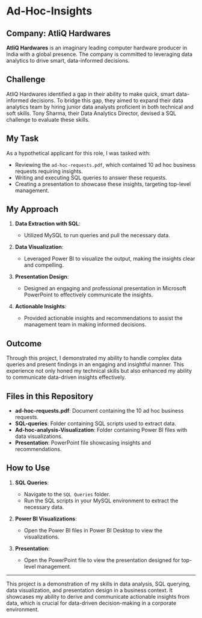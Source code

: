 # Ad-Hoc-Insights

## Company: AtliQ Hardwares

**AtliQ Hardwares** is an imaginary leading computer hardware producer in India with a global presence. The company is committed to leveraging data analytics to drive smart, data-informed decisions.

## Challenge

AtliQ Hardwares identified a gap in their ability to make quick, smart data-informed decisions. To bridge this gap, they aimed to expand their data analytics team by hiring junior data analysts proficient in both technical and soft skills. Tony Sharma, their Data Analytics Director, devised a SQL challenge to evaluate these skills.

## My Task

As a hypothetical applicant for this role, I was tasked with:

- Reviewing the `ad-hoc-requests.pdf`, which contained 10 ad hoc business requests requiring insights.
- Writing and executing SQL queries to answer these requests.
- Creating a presentation to showcase these insights, targeting top-level management.

## My Approach

1. **Data Extraction with SQL**:
   - Utilized MySQL to run queries and pull the necessary data.
   
2. **Data Visualization**:
   - Leveraged Power BI to visualize the output, making the insights clear and compelling.
   
3. **Presentation Design**:
   - Designed an engaging and professional presentation in Microsoft PowerPoint to effectively communicate the insights.
   
4. **Actionable Insights**:
   - Provided actionable insights and recommendations to assist the management team in making informed decisions.

## Outcome

Through this project, I demonstrated my ability to handle complex data queries and present findings in an engaging and insightful manner. This experience not only honed my technical skills but also enhanced my ability to communicate data-driven insights effectively.

## Files in this Repository

- **ad-hoc-requests.pdf**: Document containing the 10 ad hoc business requests.
- **SQL-queries**: Folder containing SQL scripts used to extract data.
- **Ad-hoc-analysis-Visualization**: Folder containing Power BI files with data visualizations.
- **Presentation**: PowerPoint file showcasing insights and recommendations.

## How to Use

1. **SQL Queries**:
   - Navigate to the `SQL Queries` folder.
   - Run the SQL scripts in your MySQL environment to extract the necessary data.
   
2. **Power BI Visualizations**:
   - Open the Power BI files in Power BI Desktop to view the visualizations.
   
3. **Presentation**:
   - Open the PowerPoint file to view the presentation designed for top-level management.


---

This project is a demonstration of my skills in data analysis, SQL querying, data visualization, and presentation design in a business context. It showcases my ability to derive and communicate actionable insights from data, which is crucial for data-driven decision-making in a corporate environment.

